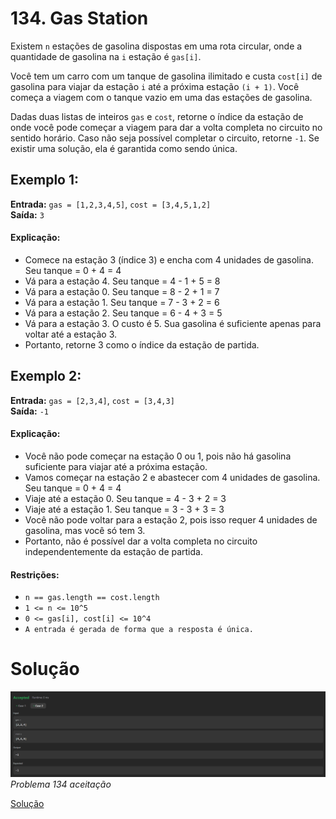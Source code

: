 # 134. Gas Station

Existem `n` estações de gasolina dispostas em uma rota circular, onde a quantidade de gasolina na `i` estação é `gas[i]`.


Você tem um carro com um tanque de gasolina ilimitado e custa `cost[i]` de gasolina para viajar da estação `i` até a próxima estação `(i + 1)`. Você começa a viagem com o tanque vazio em uma das estações de gasolina.

Dadas duas listas de inteiros `gas` e `cost`, retorne o índice da estação de onde você pode começar a viagem para dar a volta completa no circuito no sentido horário. Caso não seja possível completar o circuito, retorne `-1`. Se existir uma solução, ela é garantida como sendo única.

## Exemplo 1:
**Entrada:** `gas = [1,2,3,4,5]`, `cost = [3,4,5,1,2]`  
**Saída:** `3`  
#### Explicação: 
- Comece na estação 3 (índice 3) e encha com 4 unidades de gasolina. Seu tanque = 0 + 4 = 4
- Vá para a estação 4. Seu tanque = 4 - 1 + 5 = 8
- Vá para a estação 0. Seu tanque = 8 - 2 + 1 = 7
- Vá para a estação 1. Seu tanque = 7 - 3 + 2 = 6
- Vá para a estação 2. Seu tanque = 6 - 4 + 3 = 5
- Vá para a estação 3. O custo é 5. Sua gasolina é suficiente apenas para voltar até a estação 3.
- Portanto, retorne 3 como o índice da estação de partida.

## Exemplo 2:
**Entrada:** `gas = [2,3,4]`, `cost = [3,4,3]`  
**Saída:** `-1`  
#### Explicação: 
- Você não pode começar na estação 0 ou 1, pois não há gasolina suficiente para viajar até a próxima estação.
- Vamos começar na estação 2 e abastecer com 4 unidades de gasolina. Seu tanque = 0 + 4 = 4
- Viaje até a estação 0. Seu tanque = 4 - 3 + 2 = 3  
- Viaje até a estação 1. Seu tanque = 3 - 3 + 3 = 3
- Você não pode voltar para a estação 2, pois isso requer 4 unidades de gasolina, mas você só tem 3.
- Portanto, não é possível dar a volta completa no circuito independentemente da estação de partida.


#### Restrições:
- `n == gas.length == cost.length`
- `1 <= n <= 10^5`
- `0 <= gas[i], cost[i] <= 10^4`
- `A entrada é gerada de forma que a resposta é única.`

# Solução
![Problema 134](https://github.com/projeto-de-algoritmos-2025/Greed_ExerciciosResolvidos-Leetcode/blob/d3537be1a8bf06524a7fafd69072effdf4a3cbdb/Problema_134/img/GasStation.png) <br>
*Problema 134 aceitação*

[Solução](https://github.com/projeto-de-algoritmos-2025/Greed_ExerciciosResolvidos-Leetcode/blob/d3537be1a8bf06524a7fafd69072effdf4a3cbdb/Problema_134/problema134.py)